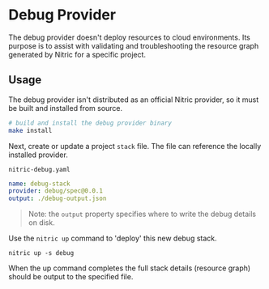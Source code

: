 # Debug Provider

The debug provider doesn't deploy resources to cloud environments. Its purpose is to
assist with validating and troubleshooting the resource graph generated by Nitric for a
specific project.

## Usage

The debug provider isn't distributed as an official Nitric provider, so it must be built and installed from source.

```bash
# build and install the debug provider binary
make install
```

Next, create or update a project `stack` file. The file can reference the locally installed provider.

`nitric-debug.yaml`
```yaml
name: debug-stack
provider: debug/spec@0.0.1
output: ./debug-output.json
```

> Note: the `output` property specifies where to write the debug details on disk.

Use the `nitric up` command to 'deploy' this new debug stack.

```
nitric up -s debug
```

When the up command completes the full stack details (resource graph) should be output to the specified file.